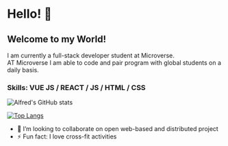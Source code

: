 # Hello! 👋
## Welcome to my World!
I am currently a full-stack developer student at Microverse.<br>
AT Microverse I am able to code and pair program with global students on a daily basis.  

### Skills: VUE JS / REACT / JS / HTML / CSS

![Alfred's GitHub stats](https://github-readme-stats.vercel.app/api?username=Alfred-KInyua&show_icons=true&theme=radical)

[![Top Langs](https://github-readme-stats.vercel.app/api/top-langs/?username=Alfred-KInyua)](https://github.com/Alfred-KInyua/github-readme-stats)

- 👯 I’m looking to collaborate on open web-based and distributed project 
- ⚡ Fun fact: I love cross-fit activities  



<!--
**Alfred-KInyua/Alfred-KInyua** is a ✨ _special_ ✨ repository because its `README.md` (this file) appears on your GitHub profile.

Here are some ideas to get you started:

- 🔭 I’m currently working on ...
- 🌱 I’m currently learning ...
- 👯 I’m looking to collaborate on ...
- 🤔 I’m looking for help with ...
- 💬 Ask me about ...
- 📫 How to reach me: ...
- 😄 Pronouns: ...
- ⚡ Fun fact: ...
-->
